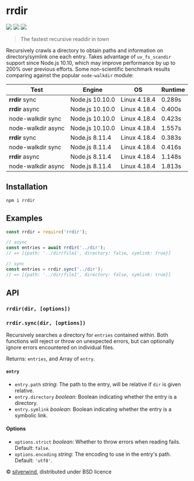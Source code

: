 # rrdir
[![](https://img.shields.io/npm/v/rrdir.svg?style=flat)](https://www.npmjs.org/package/rrdir) [![](https://img.shields.io/npm/dm/rrdir.svg)](https://www.npmjs.org/package/rrdir) [![](https://api.travis-ci.org/silverwind/rrdir.svg?style=flat)](https://travis-ci.org/silverwind/rrdir)

> The fastest recursive readdir in town

Recursively crawls a directory to obtain paths and information on directory/symlink one each entry. Takes advantage of `uv_fs_scandir` support since Node.js 10.10, which may improve performance by up to 200% over previous efforts. Some non-scientific benchmark results comparing against the popular `node-walkdir` module:

| Test                | Engine          | OS           | Runtime |
|---------------------|-----------------|--------------|---------|
| **rrdir** sync      | Node.js 10.10.0 | Linux 4.18.4 | 0.289s  |
| **rrdir** async     | Node.js 10.10.0 | Linux 4.18.4 | 0.400s  |
| node-walkdir sync   | Node.js 10.10.0 | Linux 4.18.4 | 0.423s  |
| node-walkdir async  | Node.js 10.10.0 | Linux 4.18.4 | 1.557s  |
| **rrdir** sync      | Node.js 8.11.4  | Linux 4.18.4 | 0.383s  |
| node-walkdir sync   | Node.js 8.11.4  | Linux 4.18.4 | 0.416s  |
| **rrdir** async     | Node.js 8.11.4  | Linux 4.18.4 | 1.148s  |
| node-walkdir async  | Node.js 8.11.4  | Linux 4.18.4 | 1.813s  |

## Installation
```console
npm i rrdir
```

## Examples
```js
const rrdir = require('rrdir');

// async
const entries = await rrdir('../dir');
// => [{path: '../dir/file1', directory: false, symlink: true}]

// sync
const entries = rrdir.sync('../dir');
// => [{path: '../dir/file1', directory: false, symlink: true}]
```

## API

### `rrdir(dir, [options])`
### `rrdir.sync(dir, [options])`

Recursively searches a directory for `entries` contained within. Both functions will reject or throw on unexpected errors, but can optionally ignore errors encountered on individual files.

Returns: `entries`, and Array of `entry`.

#### `entry`

- `entry.path` *string*: The path to the entry, will be relative if `dir` is given relative.
- `entry.directory` *boolean*: Boolean indicating whether the entry is a directory.
- `entry.symlink` *boolean*: Boolean indicating whether the entry is a symbolic link.

#### Options

- `options.strict` *boolean*: Whether to throw errors when reading fails. Default: `false`.
- `options.encoding` *string*: The encoding to use in the entry's path. Default: `'utf8'`.

© [silverwind](https://github.com/silverwind), distributed under BSD licence

